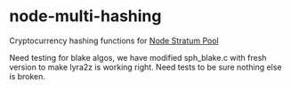 node-multi-hashing
===============
Cryptocurrency hashing functions for [Node Stratum Pool](https://github.com/foxer666/node-stratum-pool)


Need testing for blake algos, we have modified sph_blake.c with fresh version to make lyra2z is working right. Need tests to be sure nothing else is broken.